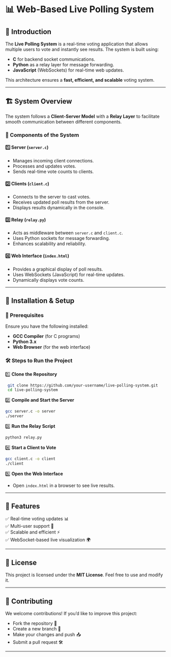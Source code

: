 # 📊 Web-Based Live Polling System

## 📝 Introduction
The **Live Polling System** is a real-time voting application that allows multiple users to vote and instantly see results. The system is built using:

- **C** for backend socket communications.
- **Python** as a relay layer for message forwarding.
- **JavaScript** (WebSockets) for real-time web updates.

This architecture ensures a **fast, efficient, and scalable** voting system.

---

## 🏗 System Overview
The system follows a **Client-Server Model** with a **Relay Layer** to facilitate smooth communication between different components.

### 📌 Components of the System

#### 1️⃣ Server (`server.c`)
- Manages incoming client connections.
- Processes and updates votes.
- Sends real-time vote counts to clients.

#### 2️⃣ Clients (`client.c`)
- Connects to the server to cast votes.
- Receives updated poll results from the server.
- Displays results dynamically in the console.

#### 3️⃣ Relay (`relay.py`)
- Acts as middleware between `server.c` and `client.c`.
- Uses Python sockets for message forwarding.
- Enhances scalability and reliability.

#### 4️⃣ Web Interface (`index.html`)
- Provides a graphical display of poll results.
- Uses WebSockets (JavaScript) for real-time updates.
- Dynamically displays vote counts.

---

## 🚀 Installation & Setup

### 📌 Prerequisites
Ensure you have the following installed:
- **GCC Compiler** (for C programs)
- **Python 3.x**
- **Web Browser** (for the web interface)

### 🛠 Steps to Run the Project

1️⃣ **Clone the Repository**
```sh
 git clone https://github.com/your-username/live-polling-system.git
 cd live-polling-system
```

2️⃣ **Compile and Start the Server**
```sh
gcc server.c -o server
./server
```

3️⃣ **Run the Relay Script**
```sh
python3 relay.py
```

4️⃣ **Start a Client to Vote**
```sh
gcc client.c -o client
./client
```

5️⃣ **Open the Web Interface**
- Open `index.html` in a browser to see live results.

---

## 🎯 Features
✅ Real-time voting updates 📊  
✅ Multi-user support 👥  
✅ Scalable and efficient ⚡  
✅ WebSocket-based live visualization 🌍  

---

## 📜 License
This project is licensed under the **MIT License**. Feel free to use and modify it.

---

## 🤝 Contributing
We welcome contributions! If you’d like to improve this project:
- Fork the repository 🍴
- Create a new branch 🔀
- Make your changes and push 📤
- Submit a pull request 🛠

---
